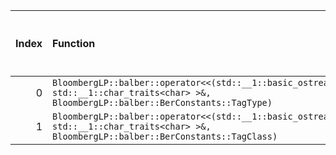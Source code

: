 |   Index | Function                                                                                                                                     |   Difference in number of lines |   Function size difference in bytes | Disassembly                                                            |   Number of lines in `assume` build |   Number of bytes in `assume` build |   Number of lines in `none` build |   Number of bytes in `none` build |
|--------:|:---------------------------------------------------------------------------------------------------------------------------------------------|--------------------------------:|------------------------------------:|:-----------------------------------------------------------------------|------------------------------------:|------------------------------------:|----------------------------------:|----------------------------------:|
|       0 | `BloombergLP::balber::operator<<(std::__1::basic_ostream<char, std::__1::char_traits<char> >&, BloombergLP::balber::BerConstants::TagType)`  |                              -3 |                                   0 | [Assumed](0.assume.s.txt), [Ignored](0.none.s.txt), [Diff](0.diff.txt) |                                  48 |                             4219440 |                                48 |                           4219456 |
|       1 | `BloombergLP::balber::operator<<(std::__1::basic_ostream<char, std::__1::char_traits<char> >&, BloombergLP::balber::BerConstants::TagClass)` |                              -4 |                                   0 | [Assumed](1.assume.s.txt), [Ignored](1.none.s.txt), [Diff](1.diff.txt) |                                  80 |                             4219360 |                                80 |                           4219376 |